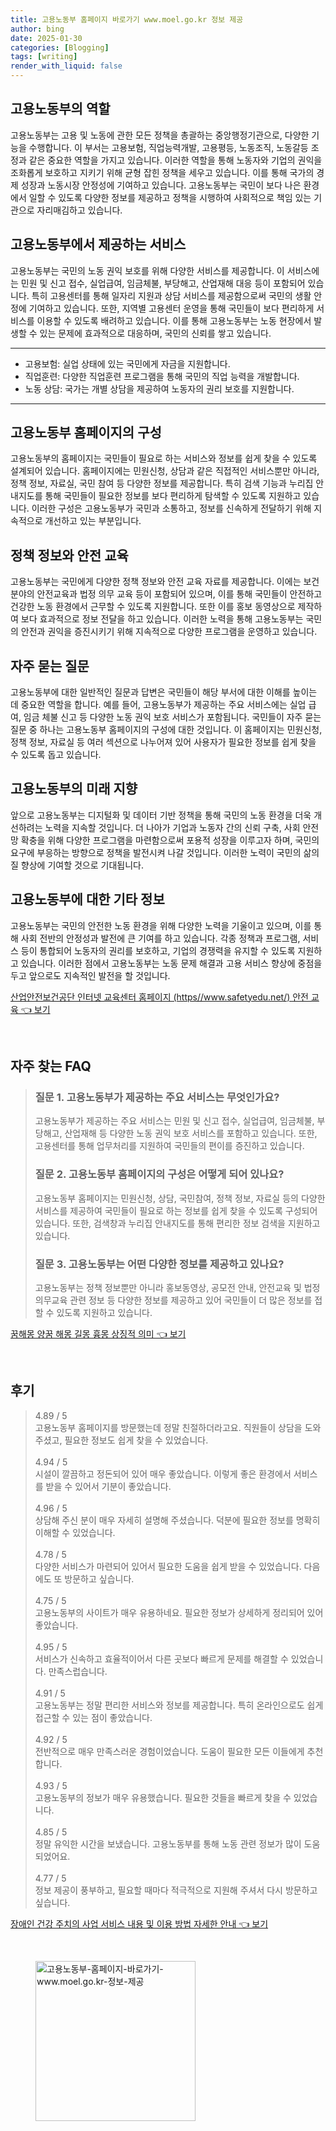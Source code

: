 ```yaml
---
title: 고용노동부 홈페이지 바로가기 www.moel.go.kr 정보 제공
author: bing
date: 2025-01-30
categories: [Blogging]
tags: [writing]
render_with_liquid: false
---
```



<h2 id='고용노동부_역할'>고용노동부의 역할</h2>

<p>고용노동부는 고용 및 노동에 관한 모든 정책을 총괄하는 중앙행정기관으로, 다양한 기능을 수행합니다. 이 부서는 고용보험, 직업능력개발, 고용평등, 노동조직, 노동갈등 조정과 같은 중요한 역할을 가지고 있습니다. 이러한 역할을 통해 노동자와 기업의 권익을 조화롭게 보호하고 지키기 위해 균형 잡힌 정책을 세우고 있습니다. 이를 통해 국가의 경제 성장과 노동시장 안정성에 기여하고 있습니다. 고용노동부는 국민이 보다 나은 환경에서 일할 수 있도록 다양한 정보를 제공하고 정책을 시행하여 사회적으로 책임 있는 기관으로 자리매김하고 있습니다.</p>

<h2 id='고용노동부_서비스'>고용노동부에서 제공하는 서비스</h2>

<p>고용노동부는 국민의 노동 권익 보호를 위해 다양한 서비스를 제공합니다. 이 서비스에는 민원 및 신고 접수, 실업급여, 임금체불, 부당해고, 산업재해 대응 등이 포함되어 있습니다. 특히 고용센터를 통해 일자리 지원과 상담 서비스를 제공함으로써 국민의 생활 안정에 기여하고 있습니다. 또한, 지역별 고용센터 운영을 통해 국민들이 보다 편리하게 서비스를 이용할 수 있도록 배려하고 있습니다. 이를 통해 고용노동부는 노동 현장에서 발생할 수 있는 문제에 효과적으로 대응하며, 국민의 신뢰를 쌓고 있습니다.</p>

<hr />

<ul>
    <li>고용보험: 실업 상태에 있는 국민에게 자금을 지원합니다.</li>
    <li>직업훈련: 다양한 직업훈련 프로그램을 통해 국민의 직업 능력을 개발합니다.</li>
    <li>노동 상담: 국가는 개별 상담을 제공하여 노동자의 권리 보호를 지원합니다.</li>
</ul>

<hr />

<h2 id='고용노동부_홈페이지_구성'>고용노동부 홈페이지의 구성</h2>

<p>고용노동부의 홈페이지는 국민들이 필요로 하는 서비스와 정보를 쉽게 찾을 수 있도록 설계되어 있습니다. 홈페이지에는 민원신청, 상담과 같은 직접적인 서비스뿐만 아니라, 정책 정보, 자료실, 국민 참여 등 다양한 정보를 제공합니다. 특히 검색 기능과 누리집 안내지도를 통해 국민들이 필요한 정보를 보다 편리하게 탐색할 수 있도록 지원하고 있습니다. 이러한 구성은 고용노동부가 국민과 소통하고, 정보를 신속하게 전달하기 위해 지속적으로 개선하고 있는 부분입니다.</p>

<h2 id='정책_정보'>정책 정보와 안전 교육</h2>

<p>고용노동부는 국민에게 다양한 정책 정보와 안전 교육 자료를 제공합니다. 이에는 보건 분야의 안전교육과 법정 의무 교육 등이 포함되어 있으며, 이를 통해 국민들이 안전하고 건강한 노동 환경에서 근무할 수 있도록 지원합니다. 또한 이를 홍보 동영상으로 제작하여 보다 효과적으로 정보 전달을 하고 있습니다. 이러한 노력을 통해 고용노동부는 국민의 안전과 권익을 증진시키기 위해 지속적으로 다양한 프로그램을 운영하고 있습니다.</p>

<h2 id='자주_묻는_질문'>자주 묻는 질문</h2>

<p>고용노동부에 대한 일반적인 질문과 답변은 국민들이 해당 부서에 대한 이해를 높이는 데 중요한 역할을 합니다. 예를 들어, 고용노동부가 제공하는 주요 서비스에는 실업 급여, 임금 체불 신고 등 다양한 노동 권익 보호 서비스가 포함됩니다. 국민들이 자주 묻는 질문 중 하나는 고용노동부 홈페이지의 구성에 대한 것입니다. 이 홈페이지는 민원신청, 정책 정보, 자료실 등 여러 섹션으로 나누어져 있어 사용자가 필요한 정보를 쉽게 찾을 수 있도록 돕고 있습니다.</p>

<h2 id='고용노동부의_미래'>고용노동부의 미래 지향</h2>

<p>앞으로 고용노동부는 디지털화 및 데이터 기반 정책을 통해 국민의 노동 환경을 더욱 개선하려는 노력을 지속할 것입니다. 더 나아가 기업과 노동자 간의 신뢰 구축, 사회 안전망 확충을 위해 다양한 프로그램을 마련함으로써 포용적 성장을 이루고자 하며, 국민의 요구에 부응하는 방향으로 정책을 발전시켜 나갈 것입니다. 이러한 노력이 국민의 삶의 질 향상에 기여할 것으로 기대됩니다.</p>

<h2 id='고용노동부_기타'>고용노동부에 대한 기타 정보</h2>

<p>고용노동부는 국민의 안전한 노동 환경을 위해 다양한 노력을 기울이고 있으며, 이를 통해 사회 전반의 안정성과 발전에 큰 기여를 하고 있습니다. 각종 정책과 프로그램, 서비스 등이 통합되어 노동자의 권리를 보호하고, 기업의 경쟁력을 유지할 수 있도록 지원하고 있습니다. 이러한 점에서 고용노동부는 노동 문제 해결과 고용 서비스 향상에 중점을 두고 앞으로도 지속적인 발전을 할 것입니다.</p>


<p><a class="click-button" title="산업안전보건공단 인터넷 교육센터 홈페이지 (https//www.safetyedu.net/) 안전 교육" href="https://blackassets.github.io/posts/%EC%82%B0%EC%97%85%EC%95%88%EC%A0%84%EB%B3%B4%EA%B1%B4%EA%B3%B5%EB%8B%A8-%EC%9D%B8%ED%84%B0%EB%84%B7-%EA%B5%90%EC%9C%A1%EC%84%BC%ED%84%B0-%ED%99%88%ED%8E%98%EC%9D%B4%EC%A7%80-(httpswww.safetyedu.net)-%EC%95%88%EC%A0%84-%EA%B5%90%EC%9C%A1/" rel="dofollow">산업안전보건공단 인터넷 교육센터 홈페이지 (https//www.safetyedu.net/) 안전 교육 👈 보기</a></p><br>
<h2 id='자주_찾는_FAQ'>자주 찾는 FAQ</h2>
<div itemscope="" itemtype="https://schema.org/FAQPage"> 
<blockquote> 
<div itemscope="" itemprop="mainEntity" itemtype="https://schema.org/Question"> 
<h3 itemprop="name">질문 1. 고용노동부가 제공하는 주요 서비스는 무엇인가요?</h3> 
<div itemscope="" itemprop="acceptedAnswer" itemtype="https://schema.org/Answer"> 
<span itemprop="text"> 
<p>고용노동부가 제공하는 주요 서비스는 민원 및 신고 접수, 실업급여, 임금체불, 부당해고, 산업재해 등 다양한 노동 권익 보호 서비스를 포함하고 있습니다. 또한, 고용센터를 통해 업무처리를 지원하여 국민들의 편이를 증진하고 있습니다.</p> 
</span> 
</div> 
</div> 

<div itemscope="" itemprop="mainEntity" itemtype="https://schema.org/Question"> 
<h3 itemprop="name">질문 2. 고용노동부 홈페이지의 구성은 어떻게 되어 있나요?</h3> 
<div itemscope="" itemprop="acceptedAnswer" itemtype="https://schema.org/Answer"> 
<span itemprop="text"> 
<p>고용노동부 홈페이지는 민원신청, 상담, 국민참여, 정책 정보, 자료실 등의 다양한 서비스를 제공하여 국민들이 필요로 하는 정보를 쉽게 찾을 수 있도록 구성되어 있습니다. 또한, 검색창과 누리집 안내지도를 통해 편리한 정보 검색을 지원하고 있습니다.</p> 
</span> 
</div> 
</div> 

<div itemscope="" itemprop="mainEntity" itemtype="https://schema.org/Question"> 
<h3 itemprop="name">질문 3. 고용노동부는 어떤 다양한 정보를 제공하고 있나요?</h3> 
<div itemscope="" itemprop="acceptedAnswer" itemtype="https://schema.org/Answer"> 
<span itemprop="text"> 
<p>고용노동부는 정책 정보뿐만 아니라 홍보동영상, 공모전 안내, 안전교육 및 법정의무교육 관련 정보 등 다양한 정보를 제공하고 있어 국민들이 더 많은 정보를 접할 수 있도록 지원하고 있습니다.</p> 
</span> 
</div> 
</div> 
</blockquote> 
</div>
<p><a class="click-button" title="꿈해몽 양꿈 해몽 길몽 흉몽 상징적 의미" href="https://blackassets.github.io/posts/%EA%BF%88%ED%95%B4%EB%AA%BD-%EC%96%91%EA%BF%88-%ED%95%B4%EB%AA%BD-%EA%B8%B8%EB%AA%BD-%ED%9D%89%EB%AA%BD-%EC%83%81%EC%A7%95%EC%A0%81-%EC%9D%98%EB%AF%B8/" rel="dofollow">꿈해몽 양꿈 해몽 길몽 흉몽 상징적 의미 👈 보기</a></p><br>
<h2 id='후기'>후기</h2>
<div itemscope itemtype="https://schema.org/Product">
  <blockquote>
  <div itemprop="review" itemscope itemtype="https://schema.org/Review">
      <div itemprop="reviewRating" itemscope itemtype="https://schema.org/Rating"> <span itemprop="ratingValue">4.89</span> / <span itemprop="bestRating">5</span> </div>
      <span itemprop="reviewBody">고용노동부 홈페이지를 방문했는데 정말 친절하더라고요. 직원들이 상담을 도와주셨고, 필요한 정보도 쉽게 찾을 수 있었습니다.</span>
  </div>
  <br>
  <div itemprop="review" itemscope itemtype="https://schema.org/Review">
      <div itemprop="reviewRating" itemscope itemtype="https://schema.org/Rating"> <span itemprop="ratingValue">4.94</span> / <span itemprop="bestRating">5</span> </div>
      <span itemprop="reviewBody">시설이 깔끔하고 정돈되어 있어 매우 좋았습니다. 이렇게 좋은 환경에서 서비스를 받을 수 있어서 기분이 좋았습니다.</span>
  </div>
  <br>
  <div itemprop="review" itemscope itemtype="https://schema.org/Review">
      <div itemprop="reviewRating" itemscope itemtype="https://schema.org/Rating"> <span itemprop="ratingValue">4.96</span> / <span itemprop="bestRating">5</span> </div>
      <span itemprop="reviewBody">상담해 주신 분이 매우 자세히 설명해 주셨습니다. 덕분에 필요한 정보를 명확히 이해할 수 있었습니다.</span>
  </div>
  <br>
  <div itemprop="review" itemscope itemtype="https://schema.org/Review">
      <div itemprop="reviewRating" itemscope itemtype="https://schema.org/Rating"> <span itemprop="ratingValue">4.78</span> / <span itemprop="bestRating">5</span> </div>
      <span itemprop="reviewBody">다양한 서비스가 마련되어 있어서 필요한 도움을 쉽게 받을 수 있었습니다. 다음에도 또 방문하고 싶습니다.</span>
  </div>
  <br>
  <div itemprop="review" itemscope itemtype="https://schema.org/Review">
      <div itemprop="reviewRating" itemscope itemtype="https://schema.org/Rating"> <span itemprop="ratingValue">4.75</span> / <span itemprop="bestRating">5</span> </div>
      <span itemprop="reviewBody">고용노동부의 사이트가 매우 유용하네요. 필요한 정보가 상세하게 정리되어 있어 좋았습니다.</span>
  </div>
  <br>
  <div itemprop="review" itemscope itemtype="https://schema.org/Review">
      <div itemprop="reviewRating" itemscope itemtype="https://schema.org/Rating"> <span itemprop="ratingValue">4.95</span> / <span itemprop="bestRating">5</span> </div>
      <span itemprop="reviewBody">서비스가 신속하고 효율적이어서 다른 곳보다 빠르게 문제를 해결할 수 있었습니다. 만족스럽습니다.</span>
  </div>
  <br>
  <div itemprop="review" itemscope itemtype="https://schema.org/Review">
      <div itemprop="reviewRating" itemscope itemtype="https://schema.org/Rating"> <span itemprop="ratingValue">4.91</span> / <span itemprop="bestRating">5</span> </div>
      <span itemprop="reviewBody">고용노동부는 정말 편리한 서비스와 정보를 제공합니다. 특히 온라인으로도 쉽게 접근할 수 있는 점이 좋았습니다.</span>
  </div>
  <br>
  <div itemprop="review" itemscope itemtype="https://schema.org/Review">
      <div itemprop="reviewRating" itemscope itemtype="https://schema.org/Rating"> <span itemprop="ratingValue">4.92</span> / <span itemprop="bestRating">5</span> </div>
      <span itemprop="reviewBody">전반적으로 매우 만족스러운 경험이었습니다. 도움이 필요한 모든 이들에게 추천합니다.</span>
  </div>
  <br>
  <div itemprop="review" itemscope itemtype="https://schema.org/Review">
      <div itemprop="reviewRating" itemscope itemtype="https://schema.org/Rating"> <span itemprop="ratingValue">4.93</span> / <span itemprop="bestRating">5</span> </div>
      <span itemprop="reviewBody">고용노동부의 정보가 매우 유용했습니다. 필요한 것들을 빠르게 찾을 수 있었습니다.</span>
  </div>
  <br>
  <div itemprop="review" itemscope itemtype="https://schema.org/Review">
      <div itemprop="reviewRating" itemscope itemtype="https://schema.org/Rating"> <span itemprop="ratingValue">4.85</span> / <span itemprop="bestRating">5</span> </div>
      <span itemprop="reviewBody">정말 유익한 시간을 보냈습니다. 고용노동부를 통해 노동 관련 정보가 많이 도움 되었어요.</span>
  </div>
  <br>
  <div itemprop="review" itemscope itemtype="https://schema.org/Review">
      <div itemprop="reviewRating" itemscope itemtype="https://schema.org/Rating"> <span itemprop="ratingValue">4.77</span> / <span itemprop="bestRating">5</span> </div>
      <span itemprop="reviewBody">정보 제공이 풍부하고, 필요할 때마다 적극적으로 지원해 주셔서 다시 방문하고 싶습니다.</span>
  </div>
  </blockquote>
</div>
<p><a class="click-button" title="장애인 건강 주치의 사업 서비스 내용 및 이용 방법 자세한 안내" href="https://blackassets.github.io/posts/%EC%9E%A5%EC%95%A0%EC%9D%B8-%EA%B1%B4%EA%B0%95-%EC%A3%BC%EC%B9%98%EC%9D%98-%EC%82%AC%EC%97%85-%EC%84%9C%EB%B9%84%EC%8A%A4-%EB%82%B4%EC%9A%A9-%EB%B0%8F-%EC%9D%B4%EC%9A%A9-%EB%B0%A9%EB%B2%95-%EC%9E%90%EC%84%B8%ED%95%9C-%EC%95%88%EB%82%B4/" rel="dofollow">장애인 건강 주치의 사업 서비스 내용 및 이용 방법 자세한 안내 👈 보기</a></p><br>
<figure class="image"><img src="https://blackassets.github.io/assets/img/thumbnail/고용노동부-홈페이지-바로가기-www.moel.go.kr-정보-제공.webp" alt="고용노동부-홈페이지-바로가기-www.moel.go.kr-정보-제공" width="256" height="256"></figure>